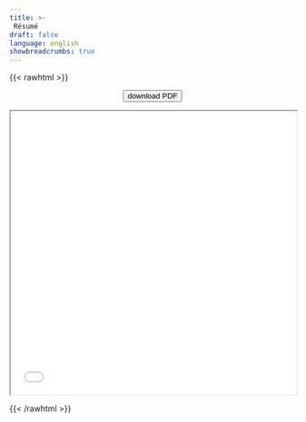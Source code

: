 ```yaml
---
title: >-
 Résumé
draft: false
language: english
showbreadcrumbs: true
---
```


{{< rawhtml >}}

<p align="center"><a href="shortCV.pdf" download="chiaraciscato_cv">
<button class="btn"> download PDF <i class="fa fa-download"></i></button></a> <p>


<center>
  <body>
    <iframe
    src="shortCV.pdf#toolbar=0" width="100%" height="500px">
    </iframe>
  </body>
</html>
</center>

{{< /rawhtml >}}

<!-- </br>
</br> -->
